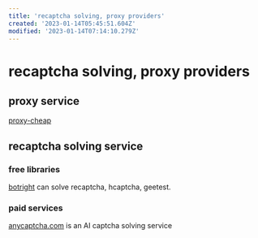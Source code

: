 ```yaml
---
title: 'recaptcha solving, proxy providers'
created: '2023-01-14T05:45:51.604Z'
modified: '2023-01-14T07:14:10.279Z'
---
```


# recaptcha solving, proxy providers

## proxy service

[proxy-cheap](https://www.proxy-cheap.com/)

## recaptcha solving service

### free libraries

[botright](https://github.com/Vinyzu/Botright) can solve recaptcha, hcaptcha, geetest.

### paid services

[anycaptcha.com](https://anycaptcha.com/) is an AI captcha solving service

